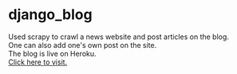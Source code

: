 # django_blog
Used scrapy to crawl a news website and post articles on the blog.    
One can also add one's own post on the site.        
The blog is live on Heroku.      
<a href="https://debasishbai.herokuapp.com/" target="_blank">Click here to visit.</a>      
